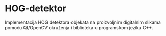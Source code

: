 # HOG-detektor
Implementacija HOG detektora objekata na proizvoljnim digitalnim slikama pomoću Qt/OpenCV okruženja i biblioteka u programskom jeziku C++.
